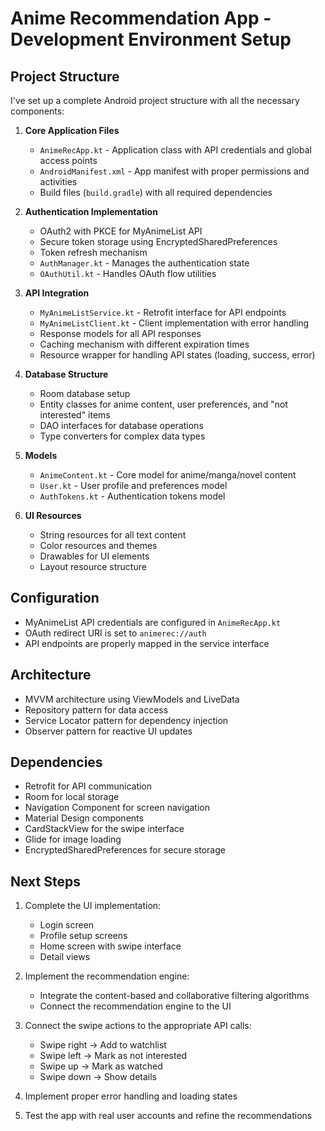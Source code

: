 # Anime Recommendation App - Development Environment Setup

## Project Structure
I've set up a complete Android project structure with all the necessary components:

1. **Core Application Files**
   - `AnimeRecApp.kt` - Application class with API credentials and global access points
   - `AndroidManifest.xml` - App manifest with proper permissions and activities
   - Build files (`build.gradle`) with all required dependencies

2. **Authentication Implementation**
   - OAuth2 with PKCE for MyAnimeList API
   - Secure token storage using EncryptedSharedPreferences
   - Token refresh mechanism
   - `AuthManager.kt` - Manages the authentication state
   - `OAuthUtil.kt` - Handles OAuth flow utilities

3. **API Integration**
   - `MyAnimeListService.kt` - Retrofit interface for API endpoints
   - `MyAnimeListClient.kt` - Client implementation with error handling
   - Response models for all API responses
   - Caching mechanism with different expiration times
   - Resource wrapper for handling API states (loading, success, error)

4. **Database Structure**
   - Room database setup
   - Entity classes for anime content, user preferences, and "not interested" items
   - DAO interfaces for database operations
   - Type converters for complex data types

5. **Models**
   - `AnimeContent.kt` - Core model for anime/manga/novel content
   - `User.kt` - User profile and preferences model
   - `AuthTokens.kt` - Authentication tokens model

6. **UI Resources**
   - String resources for all text content
   - Color resources and themes
   - Drawables for UI elements
   - Layout resource structure

## Configuration
- MyAnimeList API credentials are configured in `AnimeRecApp.kt`
- OAuth redirect URI is set to `animerec://auth`
- API endpoints are properly mapped in the service interface

## Architecture
- MVVM architecture using ViewModels and LiveData
- Repository pattern for data access
- Service Locator pattern for dependency injection
- Observer pattern for reactive UI updates

## Dependencies
- Retrofit for API communication
- Room for local storage
- Navigation Component for screen navigation
- Material Design components
- CardStackView for the swipe interface
- Glide for image loading
- EncryptedSharedPreferences for secure storage

## Next Steps
1. Complete the UI implementation:
   - Login screen
   - Profile setup screens
   - Home screen with swipe interface
   - Detail views

2. Implement the recommendation engine:
   - Integrate the content-based and collaborative filtering algorithms
   - Connect the recommendation engine to the UI

3. Connect the swipe actions to the appropriate API calls:
   - Swipe right → Add to watchlist
   - Swipe left → Mark as not interested
   - Swipe up → Mark as watched
   - Swipe down → Show details

4. Implement proper error handling and loading states

5. Test the app with real user accounts and refine the recommendations